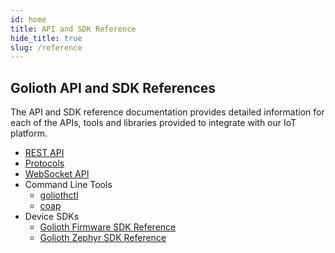 ```yaml
---
id: home
title: API and SDK Reference
hide_title: true
slug: /reference
---
```


## Golioth API and SDK References

The API and SDK reference documentation provides detailed information for each of the APIs, tools and libraries provided to integrate with our IoT platform.

- [REST API](/reference/rest-api/overview)
- [Protocols](/reference/protocols/overview)
- [WebSocket API](/reference/websocket/overview)
- Command Line Tools
  - [goliothctl](/reference/command-line-tools/goliothctl/goliothctl/)
  - [coap](/reference/command-line-tools/coap/coap/)
- Device SDKs
  - [Golioth Firmware SDK Reference](/reference/device-sdks/golioth-firmware-sdk)
  - [Golioth Zephyr SDK Reference](/reference/device-sdks/golioth-zephyr-sdk)
